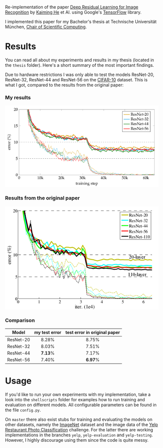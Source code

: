 Re-implementation of the paper [Deep Residual Learning for Image Recognition](https://arxiv.org/abs/1512.03385) by 
[Kaiming He](https://github.com/KaimingHe) et Al. using Google's [TensorFlow](https://www.tensorflow.org/) library.

I implemented this paper for my Bachelor's thesis at Technische Universität München, 
[Chair of Scientific Computing](http://www5.in.tum.de/wiki/index.php/Home).

# Results

You can read all about my experiments and results in my thesis (located in the `thesis` folder). Here's a short summary 
of the most important findings.

Due to hardware restrictions I was only able to test the models ResNet-20, ResNet-32, ResNet-44 and ResNet-56 on the 
[CIFAR-10](https://www.cs.toronto.edu/~kriz/cifar.html) dataset. This is what I got, compared to the results from the 
original paper:

### My results
![My results on CIFAR-10][my_results]

### Results from the original paper
![Results on CIFAR-10 from the original paper][original_results]

### Comparison
| **Model** | **my test error** | **test error in original paper** |
|:---------:|:-----------------:|:--------------------------------:|
| ResNet-20 | 8.28%             | 8.75%                            |
| ResNet-32 | 8.03%             | 7.51%                            |
| ResNet-44 | **7.13**%         | 7.17%                            |
| ResNet-56 | 7.40%             | **6.97**%                        |

# Usage

If you'd like to run your own experiments with my implementation, take a look into the `shellscripts` folder for 
examples how to run training and evaluation on different models. All configurable parameters can be found in the file
`config.py`.

On `master` there also exist stubs for training and evaluating the models on other datasets, namely the 
[ImageNet](http://www.image-net.org/) dataset and the image data of the 
[Yelp Restaurant Photo Classification](https://www.kaggle.com/c/yelp-restaurant-photo-classification) challenge. For the
latter there are working implementations in the branches `yelp`, `yelp-evaluation` and `yelp-testing`. However, I highly
discourage using them since the code is quite messy.

[my_results]: thesis/my_results.png "My results on CIFAR-10"
[original_results]: thesis/original_results.png "Results on CIFAR-10 from the original paper"